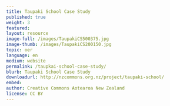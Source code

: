 ```yaml
---
title: Taupaki School Case Study	
published: true
weight: 3
featured: 
layout: resource
image-full: /images/TaupakiCS500375.jpg
image-thumb: /images/TaupakiCS200150.jpg
topic: oer
language: en
medium: website
permalink: /taupkai-school-case-study/
blurb: Taupaki School Case Study
downloadurl: http://nzcommons.org.nz/project/taupaki-school/
embed:
author: Creative Commons Aotearoa New Zealand
license: CC BY 
---
```

